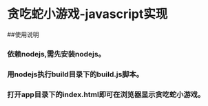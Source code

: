 # 贪吃蛇小游戏-javascript实现
##使用说明
### 依赖nodejs,需先安装nodejs。
### 用nodejs执行build目录下的build.js脚本。
### 打开app目录下的index.html即可在浏览器显示贪吃蛇小游戏。
